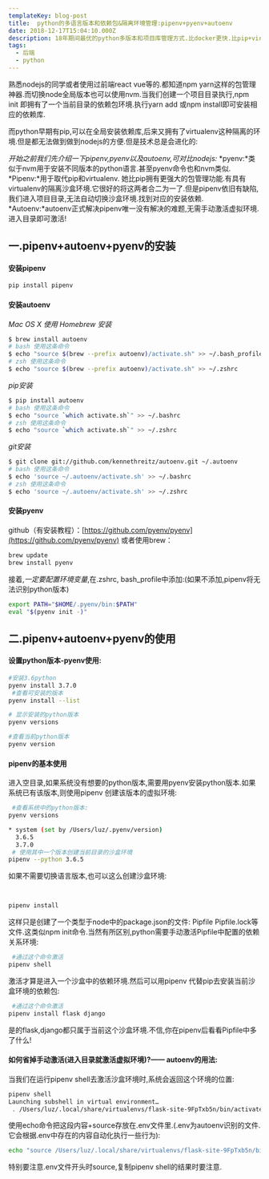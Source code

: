 ```yaml
---
templateKey: blog-post
title:  python的多语言版本和依赖包&隔离环境管理:pipenv+pyenv+autoenv
date: 2018-12-17T15:04:10.000Z
description: 18年期间最优的python多版本和项目库管理方式.比docker更快.比pip+virtualenv更高效简单
tags:
  - 后端
  - python
---
```

熟悉nodejs的同学或者使用过前端react vue等的.都知道npm yarn这样的包管理神器.而切换node全局版本也可以使用nvm.当我们创建一个项目目录执行,npm init 即拥有了一个当前目录的依赖包环境.执行yarn add 或npm install即可安装相应的依赖库. 

而python早期有pip,可以在全局安装依赖库,后来又拥有了virtualenv这种隔离的环境.但是都无法做到做到nodejs的方便.但是技术总是会进化的:

*开始之前我们先介绍一下pipenv,pyenv以及autoenv,可对比nodejs:*
*pyenv:*类似于nvm用于安装不同版本的python语言.甚至pyenv命令也和nvm类似.
*Pipenv:*用于取代pip和virtualenv. 她比pip拥有更强大的包管理功能.有具有virtualenv的隔离沙盒环境.它很好的将这两者合二为一了.但是pipenv依旧有缺陷,我们进入项目目录,无法自动切换沙盒环境.找到对应的安装依赖.
*Autoenv:*autoenv正式解决pipenv唯一没有解决的难题,无需手动激活虚拟环境.进入目录即可激活!

## 一.pipenv+autoenv+pyenv的安装
#### 安装pipenv

```bash
pip install pipenv
```

#### 安装autoenv
*Mac OS X 使用 Homebrew 安装*
```bash
$ brew install autoenv
# bash 使用这条命令
$ echo "source $(brew --prefix autoenv)/activate.sh" >> ~/.bash_profile
# zsh 使用这条命令
$ echo "source $(brew --prefix autoenv)/activate.sh" >> ~/.zshrc
```

*pip安装*
```bash
$ pip install autoenv
# bash 使用这条命令
$ echo "source `which activate.sh`" >> ~/.bashrc
# zsh 使用这条命令
$ echo "source `which activate.sh`" >> ~/.zshrc
```

*git安装*
```bash
$ git clone git://github.com/kennethreitz/autoenv.git ~/.autoenv
# bash 使用这条命令
$ echo 'source ~/.autoenv/activate.sh' >> ~/.bashrc
# zsh 使用这条命令
$ echo 'source ~/.autoenv/activate.sh' >> ~/.zshrc
```

#### 安装pyenv
 github（有安装教程）：[https://github.com/pyenv/pyenv](https://github.com/pyenv/pyenv)
或者使用brew：
```bash
brew update
brew install pyenv

```
接着,*一定要配置环境变量*,在.zshrc, bash\_profile中添加:(如果不添加,pipenv将无法识别python版本)
```bash
export PATH="$HOME/.pyenv/bin:$PATH"
eval "$(pyenv init -)"
```

## 二.pipenv+autoenv+pyenv的使用
####  设置python版本-pyenv使用:
```bash
#安装3.6python
pyenv install 3.7.0
 #查看可安装的版本
pyenv install --list

# 显示安装的python版本
pyenv versions

#查看当前python版本
pyenv version
```

#### pipenv的基本使用
进入空目录,如果系统没有想要的python版本,需要用pyenv安装python版本.如果系统已有该版本,则使用pipenv 创建该版本的虚拟环境:
```bash
 #查看系统中的python版本:
pyenv versions

* system (set by /Users/luz/.pyenv/version)
  3.6.5
  3.7.0
 # 使用其中一个版本创建当前目录的沙盒环境
pipenv --python 3.6.5


```
如果不需要切换语言版本,也可以这么创建沙盒环境:
```bash

  
pipenv install

```
这样只是创建了一个类型于node中的package.json的文件:
Pipfile  Pipfile.lock等文件.这类似npm init命令.当然有所区别,python需要手动激活Pipfile中配置的依赖关系环境:
```bash
 #通过这个命令激活
pipenv shell
```
激活才算是进入一个沙盒中的依赖环境.然后可以用pipenv 代替pip去安装当前沙盒环境的依赖包:
```bash
 #通过这个命令激活
pipenv install flask django
```
是的flask,django都只属于当前这个沙盒环境.不信,你在pipenv后看看Pipfile中多了什么!

#### 如何省掉手动激活(进入目录就激活虚拟环境)?—— autoenv的用法:
当我们在运行pipenv shell去激活沙盒环境时,系统会返回这个环境的位置:
```bash
pipenv shell
Launching subshell in virtual environment…
 . /Users/luz/.local/share/virtualenvs/flask-site-9FpTxb5n/bin/activate
```
使用echo命令把这段内容+source存放在.env文件里.(.env为autoenv识别的文件.它会根据.env中存在的内容自动化执行一些行为):
```bash
echo "source /Users/luz/.local/share/virtualenvs/flask-site-9FpTxb5n/bin/activate">>.env
```
特别要注意.env文件开头时source,复制pipenv shell的结果时要注意.
<!-- *注意:*当你设置.env文件后,重新用命令进入这个文件将会提示你:

输入y即可. -->